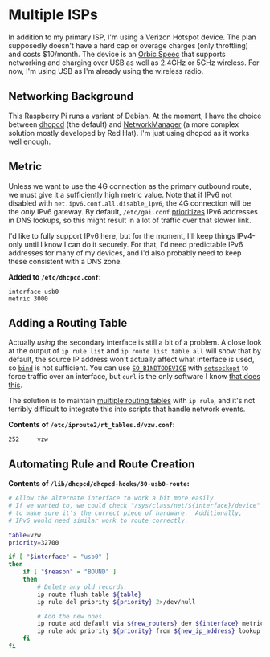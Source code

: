 # Multiple ISPs

In addition to my primary ISP, I'm using a Verizon Hotspot device.  The plan supposedly doesn't
have a hard cap or overage charges (only throttling) and costs $10/month.  The device is an
[Orbic Speec](https://www.verizon.com/internet-devices/verizon-orbic-speed-mobile-hotspot/)
that supports networking and charging over USB as well as 2.4GHz or 5GHz wireless.
For now, I'm using USB as I'm already using the wireless radio.

## Networking Background

This Raspberry Pi runs a variant of Debian.  At the moment, I have the choice between
[dhcpcd](https://roy.marples.name/projects/dhcpcd) (the default) and [NetworkManager](https://wiki.debian.org/NetworkManager)
(a more complex solution mostly developed by Red Hat).  I'm just using dhcpcd as it works well enough.

## Metric

Unless we want to use the 4G connection as the primary outbound route, we must give it a
sufficiently high metric value.  Note that if IPv6 not disabled with `net.ipv6.conf.all.disable_ipv6`,
the 4G connection will be the *only* IPv6 gateway.  By default, `/etc/gai.conf` [prioritizes](https://askubuntu.com/a/38468)
IPv6 addresses in DNS lookups, so this might result in a lot of traffic over that slower link.

I'd like to fully support IPv6 here, but for the moment, I'll keep things IPv4-only until I know
I can do it securely.  For that, I'd need predictable IPv6 addresses for many of my devices, and
I'd also probably need to keep these consistent with a DNS zone.

**Added to `/etc/dhcpcd.conf`:**
```
interface usb0
metric 3000
```

## Adding a Routing Table

Actually *using* the secondary interface is still a bit of a problem.  A close look at the output
of `ip rule list` and `ip route list table all` will show that by default, the source IP address
won't actually affect what interface is used, so [`bind`](https://man7.org/linux/man-pages/man2/bind.2.html)
is not sufficient.  You can use [`SO_BINDTODEVICE`](https://man7.org/linux/man-pages/man7/socket.7.html#:~:text=since%20Linux%204.6.-,SO_BINDTODEVICE,-Bind%20this%20socket)
with [`setsockopt`](https://man7.org/linux/man-pages/man2/setsockopt.2.html) to force traffic
over an interface, but `curl` is the only software I know [that does this](https://github.com/curl/curl/blob/2683de3078eadc86d9b182e7417f4ee75a247e2c/lib/cf-socket.c#L448-L469).

The solution is to maintain [multiple routing tables](https://tldp.org/HOWTO/Adv-Routing-HOWTO/lartc.rpdb.multiple-links.html)
with `ip rule`, and it's not terribly difficult to integrate this into scripts that handle
network events.

**Contents of `/etc/iproute2/rt_tables.d/vzw.conf`:**
```
252     vzw
```

## Automating Rule and Route Creation

**Contents of `/lib/dhcpcd/dhcpcd-hooks/80-usb0-route`:**
```bash
# Allow the alternate interface to work a bit more easily.
# If we wanted to, we could check "/sys/class/net/${interface}/device"
# to make sure it's the correct piece of hardware.  Additionally,
# IPv6 would need similar work to route correctly.

table=vzw
priority=32700

if [ "$interface" = "usb0" ]
then
    if [ "$reason" = "BOUND" ]
    then
        # Delete any old records.
        ip route flush table ${table}
        ip rule del priority ${priority} 2>/dev/null

        # Add the new ones.
        ip route add default via ${new_routers} dev ${interface} metric ${ifmetric} mtu ${new_interface_mtu} table ${table}
        ip rule add priority ${priority} from ${new_ip_address} lookup ${table}
    fi
fi
```
